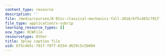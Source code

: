 ```yaml
---
content_type: resource
description: ''
file: /media/courses/8-01sc-classical-mechanics-fall-2016/bf5c465c791ff0f70354d629c5c5b004_TvdmaZR6m8Q.srt
file_type: application/x-subrip
learning_resource_types: []
ocw_type: OCWFile
resourcetype: Other
title: 3play caption file
uid: bf5c465c-791f-f0f7-0354-d629c5c5b004
---
```

